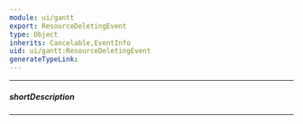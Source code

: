 ```yaml
---
module: ui/gantt
export: ResourceDeletingEvent
type: Object
inherits: Cancelable,EventInfo
uid: ui/gantt:ResourceDeletingEvent
generateTypeLink: 
---
```

---
##### shortDescription
<!-- Description goes here -->

---
<!-- Description goes here -->